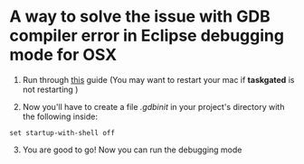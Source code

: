 # A way to solve the issue with GDB compiler error in Eclipse debugging mode for OSX

1. Run through [this](https://www.ics.uci.edu/~pattis/common/handouts/macmingweclipse/allexperimental/mac-gdb-install.html) guide (You may want to restart your mac if **taskgated** is not restarting )

2. Now you'll have to create a file _.gdbinit_ in your project's directory with the following inside:

` set startup-with-shell off `


3. You are good to go! Now you can run the debugging mode

